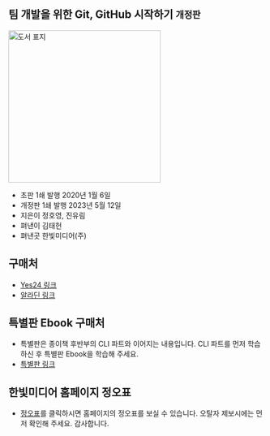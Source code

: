 ## 팀 개발을 위한 Git, GitHub 시작하기 `개정판`

<img width="300" alt="도서 표지" src="https://github-production-user-asset-6210df.s3.amazonaws.com/41919801/247384299-b5fcf76f-0a54-4c89-85dc-6baf46f0982e.jpg">

- 초판 1쇄 발행 2020년 1월 6일
- 개정판 1쇄 발행 2023년 5월 12일
- 지은이 정호영, 진유림
- 펴낸이 김태헌
- 펴낸곳 한빛미디어(주)

## 구매처

- [Yes24 링크](https://www.yes24.com/Product/Goods/118827280)
- [알라딘 링크](https://www.aladin.co.kr/shop/wproduct.aspx?ItemId=316493887)

## 특별판 Ebook 구매처

- 특별판은 종이책 후반부의 CLI 파트와 이어지는 내용입니다. CLI 파트를 먼저 학습하신 후 특별판 Ebook을 학습해 주세요.
- [특별판 링크](https://www.yes24.com/Product/Goods/119420040)

## 한빛미디어 홈페이지 정오표

- [정오표](https://www.hanbit.co.kr/store/books/look.php?p_code=B4797999461)를 클릭하시면 홈페이지의 정오표를 보실 수 있습니다. 오탈자 제보시에는 먼저 확인해 주세요. 감사합니다.
